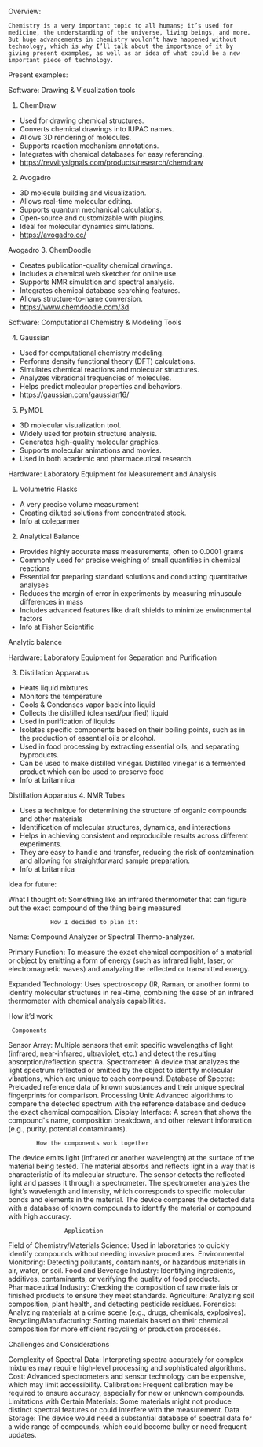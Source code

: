 Overview:

	Chemistry is a very important topic to all humans; it’s used for medicine, the understanding of the universe, living beings, and more. But huge advancements in chemistry wouldn’t have happened without technology, which is why I’ll talk about the importance of it by giving present examples, as well as an idea of what could be a new important piece of technology.

Present examples:

Software: Drawing & Visualization tools

1. ChemDraw
- Used for drawing chemical structures.
- Converts chemical drawings into IUPAC names.
- Allows 3D rendering of molecules.
- Supports reaction mechanism annotations.
- Integrates with chemical databases for easy referencing.
- https://revvitysignals.com/products/research/chemdraw
 2. Avogadro
- 3D molecule building and visualization.
- Allows real-time molecular editing.
- Supports quantum mechanical calculations.
- Open-source and customizable with plugins.
- Ideal for molecular dynamics simulations.
- https://avogadro.cc/

Avogadro
3. ChemDoodle
- Creates publication-quality chemical drawings.
- Includes a chemical web sketcher for online use.
- Supports NMR simulation and spectral analysis.
- Integrates chemical database searching features.
- Allows structure-to-name conversion.
- https://www.chemdoodle.com/3d

Software: Computational Chemistry & Modeling Tools

4. Gaussian
- Used for computational chemistry modeling.
- Performs density functional theory (DFT) calculations.
- Simulates chemical reactions and molecular structures.
- Analyzes vibrational frequencies of molecules.
- Helps predict molecular properties and behaviors.
- https://gaussian.com/gaussian16/
5. PyMOL
- 3D molecular visualization tool.
- Widely used for protein structure analysis.
- Generates high-quality molecular graphics.
- Supports molecular animations and movies.
- Used in both academic and pharmaceutical research.

Hardware: Laboratory Equipment for Measurement and Analysis

1. Volumetric Flasks
- A very precise volume measurement
- Creating diluted solutions from concentrated stock.
- Info at coleparmer
2. Analytical Balance
- Provides highly accurate mass measurements, often to 0.0001 grams
- Commonly used for precise weighing of small quantities in chemical reactions
- Essential for preparing standard solutions and conducting quantitative analyses
- Reduces the margin of error in experiments by measuring minuscule differences in mass
- Includes advanced features like draft shields to minimize environmental factors
- Info at Fisher Scientific

Analytic balance





Hardware: Laboratory Equipment for Separation and Purification

3. Distillation Apparatus
- Heats liquid mixtures
- Monitors the temperature
- Cools & Condenses vapor back into liquid
- Collects the distilled (cleansed/purified) liquid
- Used in purification of liquids
- Isolates specific components based on their boiling points, such as in the production of essential oils or alcohol.
- Used in food processing by extracting essential oils, and separating byproducts.
- Can be used to make distilled vinegar. Distilled vinegar is a fermented product which can be used to preserve food
- Info at britannica

Distillation Apparatus
	4. NMR Tubes
- Uses a technique for determining the structure of organic compounds and other materials
- Identification of molecular structures, dynamics, and interactions
- Helps in achieving consistent and reproducible results across different experiments.
- They are easy to handle and transfer, reducing the risk of contamination and allowing for straightforward sample preparation.
- Info at britannica


Idea for future:

What I thought of: Something like an infrared thermometer that can figure out the exact compound of the thing being measured

				How I decided to plan it:

Name: Compound Analyzer or Spectral Thermo-analyzer.

Primary Function: To measure the exact chemical composition of a material or object by emitting a form of energy (such as infrared light, laser, or electromagnetic waves) and analyzing the reflected or transmitted energy.

Expanded Technology: Uses spectroscopy (IR, Raman, or another form) to identify molecular structures in real-time, combining the ease of an infrared thermometer with chemical analysis capabilities.



   How it’d work

     Components
Sensor Array:
Multiple sensors that emit specific wavelengths of light (infrared, near-infrared, ultraviolet, etc.) and detect the resulting absorption/reflection spectra.
Spectrometer:
 A device that analyzes the light spectrum reflected or emitted by the object to identify molecular vibrations, which are unique to each compound.
Database of Spectra:
Preloaded reference data of known substances and their unique spectral fingerprints for comparison.
Processing Unit:
 Advanced algorithms to compare the detected spectrum with the reference database and deduce the exact chemical composition.
Display Interface:
A screen that shows the compound's name, composition breakdown, and other relevant information (e.g., purity, potential contaminants).

			How the components work together
The device emits light (infrared or another wavelength) at the surface of the material being tested. The material absorbs and reflects light in a way that is characteristic of its molecular structure. The sensor detects the reflected light and passes it through a spectrometer. The spectrometer analyzes the light’s wavelength and intensity, which corresponds to specific molecular bonds and elements in the material. The device compares the detected data with a database of known compounds to identify the material or compound with high accuracy.

					Application
Field of Chemistry/Materials Science:
Used in laboratories to quickly identify compounds without needing invasive procedures.
Environmental Monitoring:
Detecting pollutants, contaminants, or hazardous materials in air, water, or soil.
Food and Beverage Industry:
 Identifying ingredients, additives, contaminants, or verifying the quality of food products. Pharmaceutical Industry:
Checking the composition of raw materials or finished products to ensure they meet standards. Agriculture:
Analyzing soil composition, plant health, and detecting pesticide residues.
Forensics:
Analyzing materials at a crime scene (e.g., drugs, chemicals, explosives).
Recycling/Manufacturing:
Sorting materials based on their chemical composition for more efficient recycling or production processes.






Challenges and Considerations

 Complexity of Spectral Data:
Interpreting spectra accurately for complex mixtures may require high-level processing and sophisticated algorithms.
Cost:
 Advanced spectrometers and sensor technology can be expensive, which may limit accessibility.
 Calibration:
Frequent calibration may be required to ensure accuracy, especially for new or unknown compounds.
Limitations with Certain Materials:
Some materials might not produce distinct spectral features or could interfere with the measurement.
Data Storage:
The device would need a substantial database of spectral data for a wide range of compounds, which could become bulky or need frequent updates.











<!-- # Content
Topic: X

## Overview/Introduction/Context
* Text
* Text

## Part A: existing technology
* Tech
  * Detail
  * [image text](image URL)

## Part B: possible future technology
* Idea
  * Detail -->
